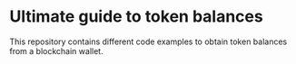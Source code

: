 # Ultimate guide to token balances

This repository contains different code examples to obtain token balances from a blockchain wallet.
